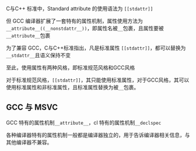 C与C++ 标准中，Standard attribute 的使用语法为 `[[stdattr]]`

但 GCC 编译器扩展了一套特有的属性机制，属性使用方法为 `__attribute__((__nonstdattr__))`，即属性名被`__`包裹，且属性要被`__attribute__`包裹

为了兼容 GCC，C与C++标准指出，凡是标准属性 `[[stdattr]]`，都可以替换为`__stdattr__`且语义保持不变

至此，使用属性有两种风格，即标准规范风格和GCC风格

对于标准规范风格，`[[stdattr]]`，其只能使用标准属性，对于GCC风格，其可以使用标准属性和非标准属性，且标准属性替换为被`__`包裹。

## GCC 与 MSVC
GCC 特有的属性机制`__attribute__`，cl 特有的属性机制`__declspec`

各种编译器特有的属性机制一般都是编译器独立的，用于告诉编译器相关信息，与其他编译器不兼容。